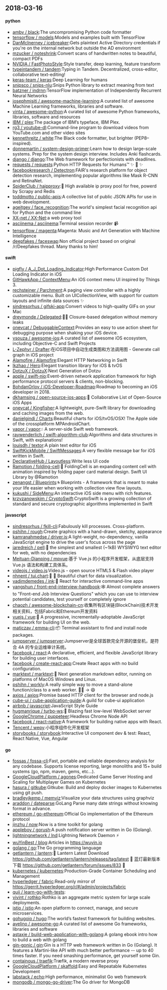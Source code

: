 ## 2018-03-16

#### python
* [ambv / black](https://github.com/ambv/black):The uncompromising Python code formatter
* [tensorflow / models](https://github.com/tensorflow/models):Models and examples built with TensorFlow
* [DanMcInerney / icebreaker](https://github.com/DanMcInerney/icebreaker):Gets plaintext Active Directory credentials if you're on the internal network but outside the AD environment
* [mzucker / noteshrink](https://github.com/mzucker/noteshrink):Convert scans of handwritten notes to beautiful, compact PDFs
* [NVIDIA / FastPhotoStyle](https://github.com/NVIDIA/FastPhotoStyle):Style transfer, deep learning, feature transform
* [typeintandem / tandem](https://github.com/typeintandem/tandem):Typing in Tandem. Decentralized, cross-editor, collaborative text-editing!
* [keras-team / keras](https://github.com/keras-team/keras):Deep Learning for humans
* [snipsco / snips-nlu](https://github.com/snipsco/snips-nlu):Snips Python library to extract meaning from text
* [batzner / indrnn](https://github.com/batzner/indrnn):TensorFlow implementation of Independently Recurrent Neural Networks
* [josephmisiti / awesome-machine-learning](https://github.com/josephmisiti/awesome-machine-learning):A curated list of awesome Machine Learning frameworks, libraries and software.
* [vinta / awesome-python](https://github.com/vinta/awesome-python):A curated list of awesome Python frameworks, libraries, software and resources
* [IBM / plex](https://github.com/IBM/plex):The package of IBM’s typeface, IBM Plex.
* [rg3 / youtube-dl](https://github.com/rg3/youtube-dl):Command-line program to download videos from YouTube.com and other video sites
* [kennethreitz / white](https://github.com/kennethreitz/white):The Black code formatter, but brighter (PEP8–inspired).
* [donnemartin / system-design-primer](https://github.com/donnemartin/system-design-primer):Learn how to design large-scale systems. Prep for the system design interview. Includes Anki flashcards.
* [django / django](https://github.com/django/django):The Web framework for perfectionists with deadlines.
* [requests / requests](https://github.com/requests/requests):Python HTTP Requests for Humans™
✨
🍰
✨
* [facebookresearch / Detectron](https://github.com/facebookresearch/Detectron):FAIR's research platform for object detection research, implementing popular algorithms like Mask R-CNN and RetinaNet.
* [SpiderClub / haipproxy](https://github.com/SpiderClub/haipproxy):💖
High available ip proxy pool for free, powerd by Scrapy and Redis
* [toddmotto / public-apis](https://github.com/toddmotto/public-apis):A collective list of public JSON APIs for use in web development.
* [ageitgey / face_recognition](https://github.com/ageitgey/face_recognition):The world's simplest facial recognition api for Python and the command line
* [XX-net / XX-Net](https://github.com/XX-net/XX-Net):a web proxy tool
* [asciinema / asciinema](https://github.com/asciinema/asciinema):Terminal session recorder
📹
* [tensorflow / magenta](https://github.com/tensorflow/magenta):Magenta: Music and Art Generation with Machine Intelligence
* [deepfakes / faceswap](https://github.com/deepfakes/faceswap):Non official project based on original /r/Deepfakes thread. Many thanks to him!

#### swift
* [pigfly / A_J_Dot_Loading_Indicator](https://github.com/pigfly/A_J_Dot_Loading_Indicator):High Performance Custom Dot Loading Indicator in iOS
* [GitHawkApp / ContextMenu](https://github.com/GitHawkApp/ContextMenu):An iOS context menu UI inspired by Things 3.
* [rechsteiner / Parchment](https://github.com/rechsteiner/Parchment):A paging view controller with a highly customizable menu. Built on UICollectionView, with support for custom layouts and infinite data sources
✨
* [sindresorhus / gifski-app](https://github.com/sindresorhus/gifski-app):Convert videos to high-quality GIFs on your Mac
* [dreymonde / Delegated](https://github.com/dreymonde/Delegated):👷‍♀️
Closure-based delegation without memory leaks
* [onevcat / DebuggableContext](https://github.com/onevcat/DebuggableContext):Provides an easy to use action sheet for debugging purpose when shaking your iOS device.
* [vsouza / awesome-ios](https://github.com/vsouza/awesome-ios):A curated list of awesome iOS ecosystem, including Objective-C and Swift Projects
* [L-Zephyr / Drafter](https://github.com/L-Zephyr/Drafter):在iOS项目中自动生成类图和方法调用图 - Generate call graph in iOS project
* [Alamofire / Alamofire](https://github.com/Alamofire/Alamofire):Elegant HTTP Networking in Swift
* [lkzhao / Hero](https://github.com/lkzhao/Hero):Elegant transition library for iOS & tvOS
* [DotzuX / DotzuX](https://github.com/DotzuX/DotzuX):Next Generation of Dotzu
* [apple / swift-nio](https://github.com/apple/swift-nio):Event-driven network application framework for high performance protocol servers & clients, non-blocking.
* [BohdanOrlov / iOS-Developer-Roadmap](https://github.com/BohdanOrlov/iOS-Developer-Roadmap):Roadmap to becoming an iOS developer in 2018.
* [dkhamsing / open-source-ios-apps](https://github.com/dkhamsing/open-source-ios-apps):📱
Collaborative List of Open-Source iOS Apps
* [onevcat / Kingfisher](https://github.com/onevcat/Kingfisher):A lightweight, pure-Swift library for downloading and caching images from the web.
* [danielgindi / Charts](https://github.com/danielgindi/Charts):Beautiful charts for iOS/tvOS/OSX! The Apple side of the crossplatform MPAndroidChart.
* [vapor / vapor](https://github.com/vapor/vapor):💧
A server-side Swift web framework.
* [raywenderlich / swift-algorithm-club](https://github.com/raywenderlich/swift-algorithm-club):Algorithms and data structures in Swift, with explanations!
* [louisdh / textor](https://github.com/louisdh/textor):A plain text editor for iOS
* [SwiftKickMobile / SwiftMessages](https://github.com/SwiftKickMobile/SwiftMessages):A very flexible message bar for iOS written in Swift.
* [DeclarativeHub / Layoutless](https://github.com/DeclarativeHub/Layoutless):Write less UI code
* [Ramotion / folding-cell](https://github.com/Ramotion/folding-cell):📃
FoldingCell is an expanding content cell with animation inspired by folding paper card material design. Swift UI Library by @Ramotion
* [zenangst / Blueprints](https://github.com/zenangst/Blueprints):🌀
Blueprints - A framework that is meant to make your life easier when working with collection view flow layouts.
* [kukushi / SideMenu](https://github.com/kukushi/SideMenu):An interactive iOS side menu with rich features.
* [krzyzanowskim / CryptoSwift](https://github.com/krzyzanowskim/CryptoSwift):CryptoSwift is a growing collection of standard and secure cryptographic algorithms implemented in Swift

#### javascript
* [sindresorhus / fkill-cli](https://github.com/sindresorhus/fkill-cli):Fabulously kill processes. Cross-platform.
* [pshihn / rough](https://github.com/pshihn/rough):Create graphics with a hand-drawn, sketchy, appearance
* [kamranahmedse / driver.js](https://github.com/kamranahmedse/driver.js):A light-weight, no-dependency, vanilla JavaScript engine to drive the user's focus across the page
* [jaredreich / pell](https://github.com/jaredreich/pell):📝
the simplest and smallest (~1kB) WYSIWYG text editor for web, with no dependencies
* [Meituan-Dianping / mpvue](https://github.com/Meituan-Dianping/mpvue):基于 Vue.js 的小程序开发框架，从底层支持 Vue.js 语法和构建工具体系。
* [videojs / video.js](https://github.com/videojs/video.js):Video.js - open source HTML5 & Flash video player
* [nhnent / tui.chart](https://github.com/nhnent/tui.chart):🍞
🍯
Beautiful chart for data visualization.
* [vadimdemedes / ink](https://github.com/vadimdemedes/ink):🌈
React for interactive command-line apps
* [yangshun / front-end-interview-handbook](https://github.com/yangshun/front-end-interview-handbook):🕸
Almost complete answers to "Front-end Job Interview Questions" which you can use to interview potential candidates, test yourself or completely ignore
* [chaozh / awesome-blockchain-cn](https://github.com/chaozh/awesome-blockchain-cn):收集所有区块链(BlockChain)技术开发相关资料，包括Fabric和Ethereum开发资料
* [vuejs / vue](https://github.com/vuejs/vue):🖖
A progressive, incrementally-adoptable JavaScript framework for building UI on the web.
* [maticzav / emma-cli](https://github.com/maticzav/emma-cli):📦
Terminal assistant to find and install node packages.
* [jumpserver / jumpserver](https://github.com/jumpserver/jumpserver):Jumpserver是全球首款完全开源的堡垒机，是符合 4A 的专业运维审计系统。
* [facebook / react](https://github.com/facebook/react):A declarative, efficient, and flexible JavaScript library for building user interfaces.
* [facebook / create-react-app](https://github.com/facebook/create-react-app):Create React apps with no build configuration.
* [marktext / marktext](https://github.com/marktext/marktext):📝
Next generation markdown editor, running on platforms of MacOS Windows and Linux.
* [pshihn / workly](https://github.com/pshihn/workly):A really simple way to move a stand-alone function/class to a web worker.
🏋️‍♀️
→
😄
* [axios / axios](https://github.com/axios/axios):Promise based HTTP client for the browser and node.js
* [cube-ui / cube-application-guide](https://github.com/cube-ui/cube-application-guide):A guild for cube-ui application
* [airbnb / javascript](https://github.com/airbnb/javascript):JavaScript Style Guide
* [hugmanrique / turbo-ws](https://github.com/hugmanrique/turbo-ws):💨
Blazing fast low-level WebSocket server
* [GoogleChrome / puppeteer](https://github.com/GoogleChrome/puppeteer):Headless Chrome Node API
* [facebook / react-native](https://github.com/facebook/react-native):A framework for building native apps with React.
* [Tencent / wepy](https://github.com/Tencent/wepy):小程序组件化开发框架
* [storybooks / storybook](https://github.com/storybooks/storybook):Interactive UI component dev & test: React, React Native, Vue, Angular

#### go
* [fossas / fossa-cli](https://github.com/fossas/fossa-cli):Fast, portable and reliable dependency analysis for any codebase. Supports license reporting, large monoliths and 15+ build systems (go, npm, maven, gems, etc...).
* [GoogleCloudPlatform / agones](https://github.com/GoogleCloudPlatform/agones):Dedicated Game Server Hosting and Scaling for Multiplayer Games on Kubernetes
* [hasura / gitkube](https://github.com/hasura/gitkube):Gitkube: Build and deploy docker images to Kubernetes using git push.
* [bradleyjkemp / memviz](https://github.com/bradleyjkemp/memviz):Visualize your data structures using graphviz
* [araddon / dateparse](https://github.com/araddon/dateparse):GoLang Parse many date strings without knowing format in advance.
* [ethereum / go-ethereum](https://github.com/ethereum/go-ethereum):Official Go implementation of the Ethereum protocol
* [jinzhu / now](https://github.com/jinzhu/now):Now is a time toolkit for golang
* [appleboy / gorush](https://github.com/appleboy/gorush):A push notification server written in Go (Golang).
* [lightningnetwork / lnd](https://github.com/lightningnetwork/lnd):Lightning Network Daemon
⚡️
* [wuYinBest / blog](https://github.com/wuYinBest/blog):Articles in https://wuyin.io
* [golang / go](https://github.com/golang/go):The Go programming language
* [getlantern / lantern](https://github.com/getlantern/lantern):🔴
Lantern Latest Download https://github.com/getlantern/lantern/releases/tag/latest
🔴
蓝灯最新版本下载 https://github.com/getlantern/forum/issues/833
🔴
* [kubernetes / kubernetes](https://github.com/kubernetes/kubernetes):Production-Grade Container Scheduling and Management
* [hyperledger / fabric](https://github.com/hyperledger/fabric):Read-only mirror of https://gerrit.hyperledger.org/r/#/admin/projects/fabric
* [quii / learn-go-with-tests](https://github.com/quii/learn-go-with-tests):
* [vivint / rothko](https://github.com/vivint/rothko):Rothko is an aggregate metric system for large scale deployments.
* [istio / istio](https://github.com/istio/istio):An open platform to connect, manage, and secure microservices.
* [gohugoio / hugo](https://github.com/gohugoio/hugo):The world’s fastest framework for building websites.
* [avelino / awesome-go](https://github.com/avelino/awesome-go):A curated list of awesome Go frameworks, libraries and software
* [astaxie / build-web-application-with-golang](https://github.com/astaxie/build-web-application-with-golang):A golang ebook intro how to build a web with golang
* [gin-gonic / gin](https://github.com/gin-gonic/gin):Gin is a HTTP web framework written in Go (Golang). It features a Martini-like API with much better performance -- up to 40 times faster. If you need smashing performance, get yourself some Gin.
* [containous / traefik](https://github.com/containous/traefik):Træfik, a modern reverse proxy
* [GoogleCloudPlatform / skaffold](https://github.com/GoogleCloudPlatform/skaffold):Easy and Repeatable Kubernetes Development
* [labstack / echo](https://github.com/labstack/echo):High performance, minimalist Go web framework
* [mongodb / mongo-go-driver](https://github.com/mongodb/mongo-go-driver):The Go driver for MongoDB
